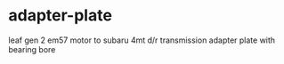 # adapter-plate

leaf gen 2 em57 motor to subaru 4mt d/r transmission adapter plate with bearing bore 
